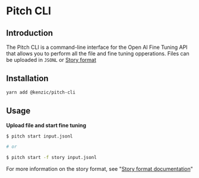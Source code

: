 # Pitch CLI

## Introduction

The Pitch CLI is a command-line interface for the Open AI Fine Tuning API that allows you to perform all the file and fine tuning opperations. Files can be uploaded in `JSONL` or [Story format](https://github.com/kenzic/story)

## Installation

```bash
yarn add @kenzic/pitch-cli
```

## Usage

**Upload file and start fine tuning**

```bash
$ pitch start input.jsonl

# or

$ pitch start -f story input.jsonl
```

For more information on the story format, see "[Story format documentation](https://github.com/kenzic/story)"
